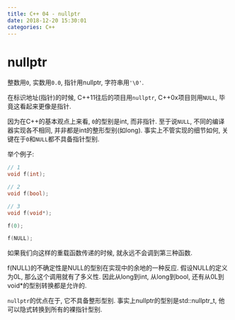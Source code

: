 ```yaml
---
title: C++ 04 - nullptr
date: 2018-12-20 15:30:01
categories: C++
---
```

# nullptr

<!--more-->

整数用`0`, 实数用`0.0`, 指针用nullptr, 字符串用`'\0'`.

在标识地址(指针)的时候, C++11往后的项目用`nullptr`, C++0x项目则用`NULL`, 毕竟这看起来更像是指针.

因为在C++的基本观点上来看, `0`的型别是int, 而非指针. 至于说`NULL`, 不同的编译器实现各不相同, 并非都是int的整形型别(如long). 事实上不管实现的细节如何, 关键在于`0`和`NULL`都不具备指针型别.

举个例子:

```cpp
// 1
void f(int);

// 2
void f(bool);

// 3
void f(void*);

f(0);

f(NULL);

```

如果我们向这样的重载函数传递的时候, 就永远不会调到第三种函数.

f(NULL)的不确定性是NULL的型别在实现中的余地的一种反应. 假设NULL的定义为0L, 那么这个调用就有了多义性. 因此从long到int, 从long到bool, 还有从0L到void*的型别转换都是允许的.

`nullptr`的优点在于, 它不具备整形型别. 事实上nullptr的型别是std::nullptr_t, 他可以隐式转换到所有的裸指针型别.